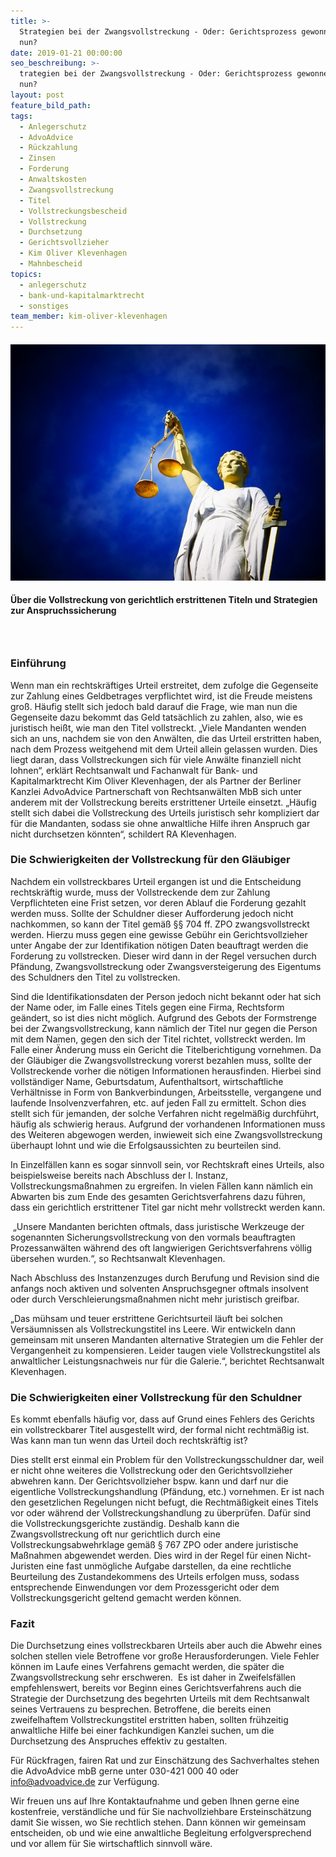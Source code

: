 ```yaml
---
title: >-
  Strategien bei der Zwangsvollstreckung - Oder: Gerichtsprozess gewonnen, was
  nun?
date: 2019-01-21 00:00:00
seo_beschreibung: >-
  trategien bei der Zwangsvollstreckung - Oder: Gerichtsprozess gewonnen, was
  nun?
layout: post
feature_bild_path:
tags:
  - Anlegerschutz
  - AdvoAdvice
  - Rückzahlung
  - Zinsen
  - Forderung
  - Anwaltskosten
  - Zwangsvollstreckung
  - Titel
  - Vollstreckungsbescheid
  - Vollstreckung
  - Durchsetzung
  - Gerichtsvollzieher
  - Kim Oliver Klevenhagen
  - Mahnbescheid
topics:
  - anlegerschutz
  - bank-und-kapitalmarktrecht
  - sonstiges
team_member: kim-oliver-klevenhagen
---
```


#### ![](/uploads/justice-2071539-640-1.jpg)

#### &Uuml;ber die Vollstreckung von gerichtlich erstrittenen Titeln und Strategien zur Anspruchssicherung

### &nbsp;

### Einf&uuml;hrung

Wenn man ein rechtskr&auml;ftiges Urteil erstreitet, dem zufolge die Gegenseite zur Zahlung eines Geldbetrages verpflichtet wird, ist die Freude meistens gro&szlig;. H&auml;ufig stellt sich jedoch bald darauf die Frage, wie man nun die Gegenseite dazu bekommt das Geld tats&auml;chlich zu zahlen, also, wie es juristisch hei&szlig;t, wie man den Titel vollstreckt. „Viele Mandanten wenden sich an uns, nachdem sie von den Anw&auml;lten, die das Urteil erstritten haben, nach dem Prozess weitgehend mit dem Urteil allein gelassen wurden. Dies liegt daran, dass Vollstreckungen sich f&uuml;r viele Anw&auml;lte finanziell nicht lohnen“, erkl&auml;rt Rechtsanwalt und Fachanwalt f&uuml;r Bank- und Kapitalmarktrecht Kim Oliver Klevenhagen, der als Partner der Berliner Kanzlei AdvoAdvice Partnerschaft von Rechtsanw&auml;lten MbB sich unter anderem mit der Vollstreckung bereits erstrittener Urteile einsetzt. „H&auml;ufig stellt sich dabei die Vollstreckung des Urteils juristisch sehr kompliziert dar f&uuml;r die Mandanten, sodass sie ohne anwaltliche Hilfe ihren Anspruch gar nicht durchsetzen k&ouml;nnten“, schildert RA Klevenhagen.

### Die Schwierigkeiten der Vollstreckung f&uuml;r den Gl&auml;ubiger

Nachdem ein vollstreckbares Urteil ergangen ist und die Entscheidung rechtskr&auml;ftig wurde, muss der Vollstreckende dem zur Zahlung Verpflichteten eine Frist setzen, vor deren Ablauf die Forderung gezahlt werden muss. Sollte der Schuldner dieser Aufforderung jedoch nicht nachkommen, so kann der Titel gem&auml;&szlig; &sect;&sect; 704 ff. ZPO zwangsvollstreckt werden. Hierzu muss gegen eine gewisse Geb&uuml;hr ein Gerichtsvollzieher unter Angabe der zur Identifikation n&ouml;tigen Daten beauftragt werden die Forderung zu vollstrecken. Dieser wird dann in der Regel versuchen durch Pf&auml;ndung, Zwangsvollstreckung oder Zwangsversteigerung des Eigentums des Schuldners den Titel zu vollstrecken.

Sind die Identifikationsdaten der Person jedoch nicht bekannt oder hat sich der Name oder, im Falle eines Titels gegen eine Firma, Rechtsform ge&auml;ndert, so ist dies nicht m&ouml;glich. Aufgrund des Gebots der Formstrenge bei der Zwangsvollstreckung, kann n&auml;mlich der Titel nur gegen die Person mit dem Namen, gegen den sich der Titel richtet, vollstreckt werden. Im Falle einer &Auml;nderung muss ein Gericht die Titelberichtigung vornehmen. Da der Gl&auml;ubiger die Zwangsvollstreckung vorerst bezahlen muss, sollte der Vollstreckende vorher die n&ouml;tigen Informationen herausfinden. Hierbei sind vollst&auml;ndiger Name, Geburtsdatum, Aufenthaltsort, wirtschaftliche Verh&auml;ltnisse in Form von Bankverbindungen, Arbeitsstelle, vergangene und laufende Insolvenzverfahren, etc. auf jeden Fall zu ermittelt. Schon dies stellt sich f&uuml;r jemanden, der solche Verfahren nicht regelm&auml;&szlig;ig durchf&uuml;hrt, h&auml;ufig als schwierig heraus. Aufgrund der vorhandenen Informationen muss des Weiteren abgewogen werden, inwieweit sich eine Zwangsvollstreckung &uuml;berhaupt lohnt und wie die Erfolgsaussichten zu beurteilen sind.

In Einzelf&auml;llen kann es sogar sinnvoll sein, vor Rechtskraft eines Urteils, also beispielsweise bereits nach Abschluss der I. Instanz,&nbsp; Vollstreckungsma&szlig;nahmen zu ergreifen. In vielen F&auml;llen kann n&auml;mlich ein Abwarten bis zum Ende des gesamten Gerichtsverfahrens dazu f&uuml;hren, dass ein gerichtlich erstrittener Titel gar nicht mehr vollstreckt werden kann.

&nbsp;„Unsere Mandanten berichten oftmals, dass juristische Werkzeuge der sogenannten Sicherungsvollstreckung von den vormals beauftragten Prozessanw&auml;lten w&auml;hrend des oft langwierigen Gerichtsverfahrens v&ouml;llig &uuml;bersehen wurden.“, so Rechtsanwalt Klevenhagen.

Nach Abschluss des Instanzenzuges durch Berufung und Revision sind die anfangs noch aktiven und solventen Anspruchsgegner oftmals insolvent oder durch Verschleierungsma&szlig;nahmen nicht mehr juristisch greifbar.

„Das m&uuml;hsam und teuer erstrittene Gerichtsurteil l&auml;uft bei solchen Vers&auml;umnissen als Vollstreckungstitel ins Leere. Wir entwickeln dann gemeinsam mit unseren Mandanten alternative Strategien um die Fehler der Vergangenheit zu kompensieren. Leider taugen viele Vollstreckungstitel als anwaltlicher Leistungsnachweis nur f&uuml;r die Galerie.“, berichtet Rechtsanwalt Klevenhagen.&nbsp;

### Die Schwierigkeiten einer Vollstreckung f&uuml;r den Schuldner

Es kommt ebenfalls h&auml;ufig vor, dass auf Grund eines Fehlers des Gerichts ein vollstreckbarer Titel ausgestellt wird, der formal nicht rechtm&auml;&szlig;ig ist. Was kann man tun wenn das Urteil doch rechtskr&auml;ftig ist?

Dies stellt erst einmal ein Problem f&uuml;r den Vollstreckungsschuldner dar, weil er nicht ohne weiteres die Vollstreckung oder den Gerichtsvollzieher abwehren kann. Der Gerichtsvollzieher bspw. kann und darf nur die eigentliche Vollstreckungshandlung (Pf&auml;ndung, etc.) vornehmen. Er ist nach den gesetzlichen Regelungen nicht befugt, die Rechtm&auml;&szlig;igkeit eines Titels vor oder w&auml;hrend der Vollstreckungshandlung zu &uuml;berpr&uuml;fen. Daf&uuml;r sind die Vollstreckungsgerichte zust&auml;ndig. Deshalb kann die Zwangsvollstreckung oft nur gerichtlich durch eine Vollstreckungsabwehrklage gem&auml;&szlig; &sect; 767 ZPO oder andere juristische Ma&szlig;nahmen abgewendet werden. Dies wird in der Regel f&uuml;r einen Nicht-Juristen eine fast unm&ouml;gliche Aufgabe darstellen, da eine rechtliche Beurteilung des Zustandekommens des Urteils erfolgen muss, sodass entsprechende Einwendungen vor dem Prozessgericht oder dem Vollstreckungsgericht geltend gemacht werden k&ouml;nnen.

### Fazit

Die Durchsetzung eines vollstreckbaren Urteils aber auch die Abwehr eines solchen stellen viele Betroffene vor gro&szlig;e Herausforderungen. Viele Fehler k&ouml;nnen im Laufe eines Verfahrens gemacht werden, die sp&auml;ter die Zwangsvollstreckung sehr erschweren. &nbsp;Es ist daher in Zweifelsf&auml;llen empfehlenswert, bereits vor Beginn eines Gerichtsverfahrens auch die Strategie der Durchsetzung des begehrten Urteils mit dem Rechtsanwalt seines Vertrauens zu besprechen. Betroffene, die bereits einen zweifelhaftem Vollstreckungstitel erstritten haben, sollten fr&uuml;hzeitig anwaltliche Hilfe bei einer fachkundigen Kanzlei suchen, um die Durchsetzung des Anspruches effektiv zu gestalten.

F&uuml;r R&uuml;ckfragen, fairen Rat und zur Einsch&auml;tzung des Sachverhaltes stehen die AdvoAdvice mbB gerne unter 030-421 000 40 oder info@advoadvice.de zur Verf&uuml;gung.

Wir freuen uns auf Ihre Kontaktaufnahme und geben Ihnen gerne eine kostenfreie, verst&auml;ndliche und f&uuml;r Sie nachvollziehbare Ersteinsch&auml;tzung damit Sie wissen, wo Sie rechtlich stehen. Dann k&ouml;nnen wir gemeinsam entscheiden, ob und wie eine anwaltliche Begleitung erfolgversprechend und vor allem f&uuml;r Sie wirtschaftlich sinnvoll w&auml;re.